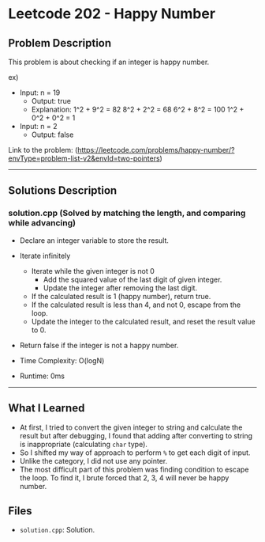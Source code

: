 # Leetcode 202 - Happy Number

## Problem Description
This problem is about checking if an integer is happy number.

ex)
- Input: n = 19
    - Output: true
    - Explanation:
        1^2 + 9^2 = 82
        8^2 + 2^2 = 68
        6^2 + 8^2 = 100
        1^2 + 0^2 + 0^2 = 1
- Input: n = 2
    - Output: false

Link to the problem: (https://leetcode.com/problems/happy-number/?envType=problem-list-v2&envId=two-pointers)

---

## Solutions Description

### solution.cpp (Solved by matching the length, and comparing while advancing)
- Declare an integer variable to store the result.
- Iterate infinitely
    - Iterate while the given integer is not 0
        - Add the squared value of the last digit of given integer.
        - Update the integer after removing the last digit.
    - If the calculated result is 1 (happy number), return true.
    - If the calculated result is less than 4, and not 0, escape from the loop.
    - Update the integer to the calculated result, and reset the result value to 0.
- Return false if the integer is not a happy number.

- Time Complexity: O(logN)
- Runtime: 0ms

---

## What I Learned
- At first, I tried to convert the given integer to string and calculate the result but after debugging, I found that adding after converting to string is inappropriate (calculating `char` type).
- So I shifted my way of approach to perform `%` to get each digit of input.
- Unlike the category, I did not use any pointer.
- The most difficult part of this problem was finding condition to escape the loop. To find it, I brute forced that 2, 3, 4 will never be happy number.

## Files

- `solution.cpp`: Solution.